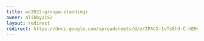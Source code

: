 ```yaml
---
title: wc2022-groupa-standings
owner: alibby1152
layout: redirect
redirect: https://docs.google.com/spreadsheets/d/e/2PACX-1vTsEh3-C-hEHyYbV0YvxPgVHzqnKJ9YtLAnTLKjmIa5wke1IR56X1wFWzxNtOH5A7vhd4Bg_CGkjqDx/pubhtml
---
```

